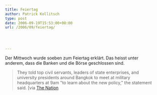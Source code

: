 ```yaml
---
title: Feiertag
author: Patrick Kollitsch
type: post
date: 2006-09-19T15:53:00+00:00
url: /2006/09/feiertag/




---
```

Der Mittwoch wurde soeben zum Feiertag erkl&auml;rt. Das heisst unter anderem, dass die Banken und die B&ouml;rse geschlossen sind.

> They told top civil servants, leaders of state enterprises, and university presidents around Bangkok to meet at military headquarters at 9am "to learn about the new policy," the statement said. [via [The Nation][1]

 [1]: http://www.nationmultimedia.com/2006/09/20/headlines/headlines_30014080.php